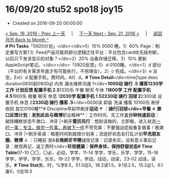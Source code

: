 # 16/09/20 stu52 spo18 joy15

* Created on 2016-09-20 00:00:00

[&lt; Sep. 19, 2016 - Prev 上一天](d19.md)     \|     [下一天 Next - Sep. 21, 2016 &gt;](d21.md)     \|     [返回月历 Back to Month ^](index.md)   
**\# Pri Tasks**「0920计划」&lt;/div&gt;&lt;/div&gt;0）10% 0000 睡。1）60% Page：制定重写方案1.1）Feed产品可能将部分逻辑迁往平台：平台包含card优先级判断，以后只下发该显示的对象？&lt;/div&gt;2）20% 设备存储迁移。3）10% 更新AppleScript笔记。&lt;/div&gt;&lt;/div&gt;「0920反馈」0）d 0100睡。&lt;/div&gt;1）d 部分（平台的有关需求年底才有可能执行，不用理会）。2）c 完成。&lt;/div&gt;3）e 没空。Ext）d 配置手机，费时间。All）d。**\# Time Detail**&lt;/div&gt;time\|type desc duration0830起0930必 内务 漏水维修沟通 1&lt;/div&gt;**1000动 骑行 .5** **播客1230学** **工作** **计划反馈 配置手机 2.5**1330乐 午餐 聊天 午休 1**1800学 工作 配置手机 4.5**1900乐 晚餐 聊天 休息 1**2030学 配置手机 1.52230动 骑行 羽球 2**2300读 设置手机 休息 2**2330动 骑行 播客 .5**&lt;/div&gt;0030读 卸装 洗澡 播客 10100乐 刷牙 收拾 其它0100睡**\# Discipline早起早刷牙**运动 ↑ ：骑行\|羽球&lt;/div&gt;早餐 ↓ 漱口反馈计划：发到此处与微博**职业精神**：工作时间，先工作**五分钟快速启动**：破除糟糕状态午漱口、冲牙 \|+刷牙**雷厉风行**：想到该做的，立即做，进入状态[一时一事：专注，做完一件事，再做下一件](d20.md)不苛完美：不要强迫症般重复做事！晚漱口、冲牙 \|+刷牙英语：根基时间到就按计划来；流连好状态会打乱计划**早洗朋友圈、微博** ↓ ：只睡前 发&看**晚刷牙早睡**诚信记录：记录失实，没有意义事后记录：做完再记，返工费时&lt;/div&gt;**珍视健康：保养身体，保持舒服状态\# Time Table**07-10 〇〇，〇必，必动，学学，11-14 学学，学乐，乐学，学学，15-18 学学，学学，学学，乐乐，19-22 学学，学动，动动，动读，23-02 动读，读乐。**\# Time Stat**类，时，%学8.5，51.5动3，18.2读1.5，9.1乐2.5，15.2必1，6.1废0，0总16.5

